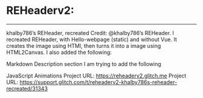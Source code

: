 # REHeaderv2: 
***
khalby786’s REHeader, recreated
Credit: @khalby786’s REHeader.
I recreated REHeader, with Hello-webpage (static) and without Vue. It creates the image using HTMl, then turns it into a image using HTML2Canvas. I also added the following:

Markdown
Description section
I am trying to add the following

JavaScript Animations
Project URL: https://reheaderv2.glitch.me
Project URL: https://support.glitch.com/t/reheaderv2-khalby786s-reheader-recreated/31343
